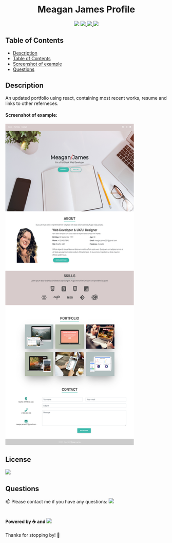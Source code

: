 <h1 align="center">Meagan James Profile</h1>
<p align="center">
<img src="https://img.shields.io/github/repo-size/merikettapearl212/mjreact-portfolio?style=for-the-badge" />
    <a href="https://www.linkedin.com/in/meagan-james-502b78191/">
        <img src="https://img.shields.io/badge/LinkedIn-0077B5?style=for-the-badge&logo=linkedin&logoColor=white" />
    </a>
    <a href="https://github.com/merikettapearl212">
        <img src="https://img.shields.io/badge/Follow-100000?style=for-the-badge&logo=github&logoColor=white" />
    </a>
    <img src="https://img.shields.io/badge/React-20232A?style=for-the-badge&logo=react&logoColor=61DAFB" />
</p>

## Table of Contents
- [Description](#description)
- [Table of Contents](#table-of-contents)
- [Screenshot of example](#screenshot-of-example)
- [Questions](#questions)

## Description
An updated portfolio using react, containing most recent works, resume and links to other referneces. 


#### Screenshot of example:
<img src="src/images/screencapture-localhost-3000-portfolio-2021-03-25-17_46_51.png" width="400" height="1000">

## License
<img src="https://img.shields.io/github/license/merikettapearl212/mjreact-portfolio?style=for-the-badge" />


## Questions
:mailbox: Please contact me if you have any questions:
 [<img src="https://img.shields.io/badge/Gmail-D14836?style=for-the-badge&logo=gmail&logoColor=white" />](mailto:merikettapearl212@gmail.com)
 <br>
 </br>
 

#### Powered by :coffee: and <img src="https://img.shields.io/badge/Spotify-1ED760?&style=for-the-badge&logo=spotify&logoColor=white"/> 

Thanks for stopping by! :vulcan_salute:
